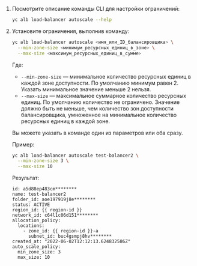1. Посмотрите описание команды CLI для настройки ограничений:

   ```bash
   yc alb load-balancer autoscale --help
   ```

1. Установите ограничения, выполнив команду:

   ```bash
   yc alb load-balancer autoscale <имя_или_ID_балансировщика> \
     --min-zone-size <минимум_ресурсных_единиц_в_зоне> \
     --max-size <максимум_ресурсных_единиц_в_сумме>
   ```

   Где:

   * `--min-zone-size` — минимальное количество ресурсных единиц в каждой зоне доступности. По умолчанию минимум равен 2. Указать минимальное значение меньше 2 нельзя.
   * `--max-size` — максимальное суммарное количество ресурсных единиц. По умолчанию количество не ограничено. Значение должно быть не меньше, чем количество зон доступности балансировщика, умноженное на минимальное количество ресурсных единиц в каждой зоне.

   Вы можете указать в команде один из параметров или оба сразу.

   Пример:

   ```bash
   yc alb load-balancer autoscale test-balancer2 \
     --min-zone-size 3 \
     --max-size 10
   ```

   Результат:

   ```text
   id: a5d88ep483cm********
   name: test-balancer2
   folder_id: aoe197919j8e********
   status: ACTIVE
   region_id: {{ region-id }}
   network_id: c64l1c06d151********
   allocation_policy:
     locations:
       - zone_id: {{ region-id }}-a
         subnet_id: buc4gsmpj8hv********
   created_at: "2022-06-02T12:12:13.624832586Z"
   auto_scale_policy:
     min_zone_size: 3
     max_size: 10
   ```